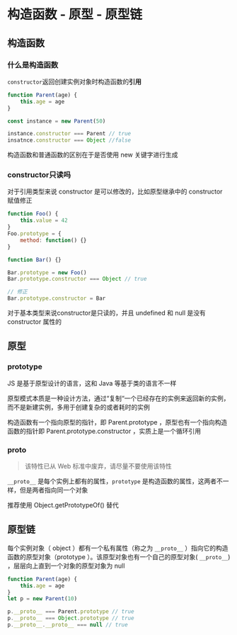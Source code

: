 # 构造函数 - 原型 - 原型链

## 构造函数

### 什么是构造函数

`constructor`返回创建实例对象时构造函数的**引用**

```js
function Parent(age) {
    this.age = age
}

const instance = new Parent(50)

instance.constructor === Parent // true
insatnce.constructor === Object //false
```

构造函数和普通函数的区别在于是否使用 new 关键字进行生成

### constructor只读吗

对于引用类型来说 constructor 是可以修改的，比如原型继承中的 constructor 赋值修正

```js
function Foo() {
    this.value = 42
}
Foo.prototype = {
    method: function() {}
}

function Bar() {}

Bar.prototype = new Foo()
Bar.prototype.constructor === Object // true

// 修正
Bar.prototype.constructor = Bar

```

对于基本类型来说constructor是只读的，并且 undefined 和 null 是没有 constructor 属性的

## 原型

### prototype

JS 是基于原型设计的语言，这和 Java 等基于类的语言不一样

原型模式本质是一种设计方法，通过“复制“一个已经存在的实例来返回新的实例，而不是新建实例，多用于创建复杂的或者耗时的实例

构造函数有一个指向原型的指针，即 Parent.prototype ，原型也有一个指向构造函数的指针即 Parent.prototype.constructor ，实质上是一个循环引用

### __proto__

> 该特性已从 Web 标准中废弃，请尽量不要使用该特性

`__proto__` 是每个实例上都有的属性，`prototype` 是构造函数的属性，这两者不一样，但是两者指向同一个对象

推荐使用 Object.getPrototypeOf() 替代

## 原型链

每个实例对象（ object ）都有一个私有属性（称之为 `__proto__` ）指向它的构造函数的原型对象（prototype ）。该原型对象也有一个自己的原型对象( `__proto__`) ，层层向上直到一个对象的原型对象为 null

```js
function Parent(age) {
    this.age = age
}
let p = new Parent(10)

p.__proto__ === Parent.prototype // true
p.__proto__ === Object.prototype // true
p.__proto__.__proto__ === null // true
```
